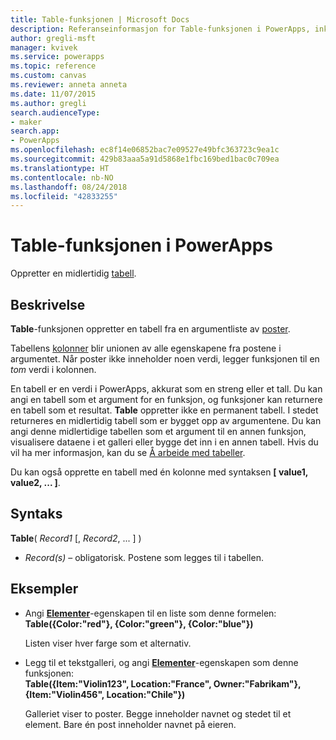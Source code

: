 ```yaml
---
title: Table-funksjonen | Microsoft Docs
description: Referanseinformasjon for Table-funksjonen i PowerApps, inkludert syntaks og eksempler
author: gregli-msft
manager: kvivek
ms.service: powerapps
ms.topic: reference
ms.custom: canvas
ms.reviewer: anneta anneta
ms.date: 11/07/2015
ms.author: gregli
search.audienceType:
- maker
search.app:
- PowerApps
ms.openlocfilehash: ec8f14e06852bac7e09527e49bfc363723c9ea1c
ms.sourcegitcommit: 429b83aaa5a91d5868e1fbc169bed1bac0c709ea
ms.translationtype: HT
ms.contentlocale: nb-NO
ms.lasthandoff: 08/24/2018
ms.locfileid: "42833255"
---
```

# <a name="table-function-in-powerapps"></a>Table-funksjonen i PowerApps
Oppretter en midlertidig [tabell](../working-with-tables.md).

## <a name="description"></a>Beskrivelse
**Table**-funksjonen oppretter en tabell fra en argumentliste av [poster](../working-with-tables.md#records).

Tabellens [kolonner](../working-with-tables.md#columns) blir unionen av alle egenskapene fra postene i argumentet. Når poster ikke inneholder noen verdi, legger funksjonen til en *tom* verdi i kolonnen.

En tabell er en verdi i PowerApps, akkurat som en streng eller et tall. Du kan angi en tabell som et argument for en funksjon, og funksjoner kan returnere en tabell som et resultat. **Table** oppretter ikke en permanent tabell. I stedet returneres en midlertidig tabell som er bygget opp av argumentene.  Du kan angi denne midlertidige tabellen som et argument til en annen funksjon, visualisere dataene i et galleri eller bygge det inn i en annen tabell.  Hvis du vil ha mer informasjon, kan du se [Å arbeide med tabeller](../working-with-tables.md).

Du kan også opprette en tabell med én kolonne med syntaksen **[ value1, value2, ... ]**.

## <a name="syntax"></a>Syntaks
**Table**( *Record1* [, *Record2*, ... ] )

* *Record(s)* – obligatorisk. Postene som legges til i tabellen.

## <a name="examples"></a>Eksempler
* Angi **[Elementer](../controls/properties-core.md)**-egenskapen til en liste som denne formelen:
  <br>**Table({Color:"red"}, {Color:"green"}, {Color:"blue"})**
  
    Listen viser hver farge som et alternativ.
* Legg til et tekstgalleri, og angi **[Elementer](../controls/properties-core.md)**-egenskapen som denne funksjonen:<br>
  **Table({Item:"Violin123", Location:"France", Owner:"Fabrikam"}, {Item:"Violin456", Location:"Chile"})**
  
    Galleriet viser to poster. Begge inneholder navnet og stedet til et element. Bare én post inneholder navnet på eieren.

